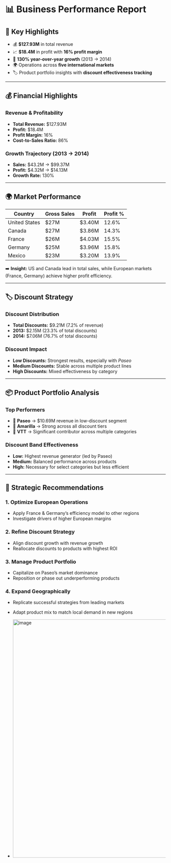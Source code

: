 # 📊 Business Performance Report

## 🔑 Key Highlights
- 💰 **$127.93M** in total revenue  
- 📈 **$18.4M** in profit with **16% profit margin**  
- 🚀 **130% year-over-year growth** (2013 → 2014)  
- 🌍 Operations across **five international markets**  
- 🏷️ Product portfolio insights with **discount effectiveness tracking**  

---

## 💰 Financial Highlights

### Revenue & Profitability
- **Total Revenue:** $127.93M  
- **Profit:** $18.4M  
- **Profit Margin:** 16%  
- **Cost-to-Sales Ratio:** 86%  

### Growth Trajectory (2013 → 2014)
- **Sales:** $43.2M → $99.37M  
- **Profit:** $4.32M → $14.13M  
- **Growth Rate:** 130%  

---

## 🌍 Market Performance

| Country       | Gross Sales | Profit  | Profit % |
|---------------|-------------|---------|----------|
| United States | $27M        | $3.40M  | 12.6%    |
| Canada        | $27M        | $3.86M  | 14.3%    |
| France        | $26M        | $4.03M  | 15.5%    |
| Germany       | $25M        | $3.96M  | 15.8%    |
| Mexico        | $23M        | $3.20M  | 13.9%    |

➡️ **Insight:** US and Canada lead in total sales, while European markets (France, Germany) achieve higher profit efficiency.  

---

## 🏷️ Discount Strategy

### Discount Distribution
- **Total Discounts:** $9.21M (7.2% of revenue)  
- **2013:** $2.15M (23.3% of total discounts)  
- **2014:** $7.06M (76.7% of total discounts)  

### Discount Impact
- **Low Discounts:** Strongest results, especially with *Paseo*  
- **Medium Discounts:** Stable across multiple product lines  
- **High Discounts:** Mixed effectiveness by category  

---

## 📦 Product Portfolio Analysis

### Top Performers
- 🥇 **Paseo** → $10.69M revenue in low-discount segment  
- 🥈 **Amarilla** → Strong across all discount tiers  
- 🥉 **VTT** → Significant contributor across multiple categories  

### Discount Band Effectiveness
- **Low:** Highest revenue generator (led by Paseo)  
- **Medium:** Balanced performance across products  
- **High:** Necessary for select categories but less efficient  

---

## 🧭 Strategic Recommendations

### 1. Optimize European Operations  
- Apply France & Germany’s efficiency model to other regions  
- Investigate drivers of higher European margins  

### 2. Refine Discount Strategy  
- Align discount growth with revenue growth  
- Reallocate discounts to products with highest ROI  

### 3. Manage Product Portfolio  
- Capitalize on Paseo’s market dominance  
- Reposition or phase out underperforming products  

### 4. Expand Geographically  
- Replicate successful strategies from leading markets  
- Adapt product mix to match local demand in new regions  


- <img width="1323" height="748" alt="image" src="https://github.com/user-attachments/assets/9a4c2b90-806a-4bb8-a8e2-5c24fea340bb" />

